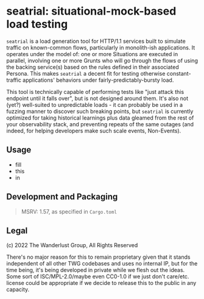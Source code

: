 # seatrial: situational-mock-based load testing

`seatrial` is a load generation tool for HTTP/1.1 services built to simulate
traffic on known-common flows, particularly in monolith-ish applications. It
operates under the model of: one or more Situations are executed in parallel,
involving one or more Grunts who will go through the flows of using the backing
service(s) based on the rules defined in their associated Persona. This makes
`seatrial` a decent fit for testing otherwise constant-traffic applications'
behaviors under fairly-predictably-bursty load.

This tool is technically capable of performing tests like "just attack this
endpoint until it falls over", but is not designed around them. It's also not
(yet?) well-suited to unpredictable loads - it can probably be used in a
fuzzing manner to discover such breaking points, but `seatrial` is currently
optimized for taking historical learnings plus data gleamed from the rest of
your observability stack, and preventing repeats of the same outages (and
indeed, for helping developers make such scale events, Non-Events).

## Usage

- fill
- this
- in

## Development and Packaging

> MSRV: 1.57, as specified in `Cargo.toml`

## Legal

(c) 2022 The Wanderlust Group, All Rights Reserved

There's no major reason for this to remain proprietary given that it stands
independent of all other TWG codebases and uses no internal IP, but for the
time being, it's being developed in private while we flesh out the ideas. Some
sort of ISC/MPL-2.0/maybe even CC0-1.0 if we just don't care/etc. license could
be appropriate if we decide to release this to the public in any capacity.
